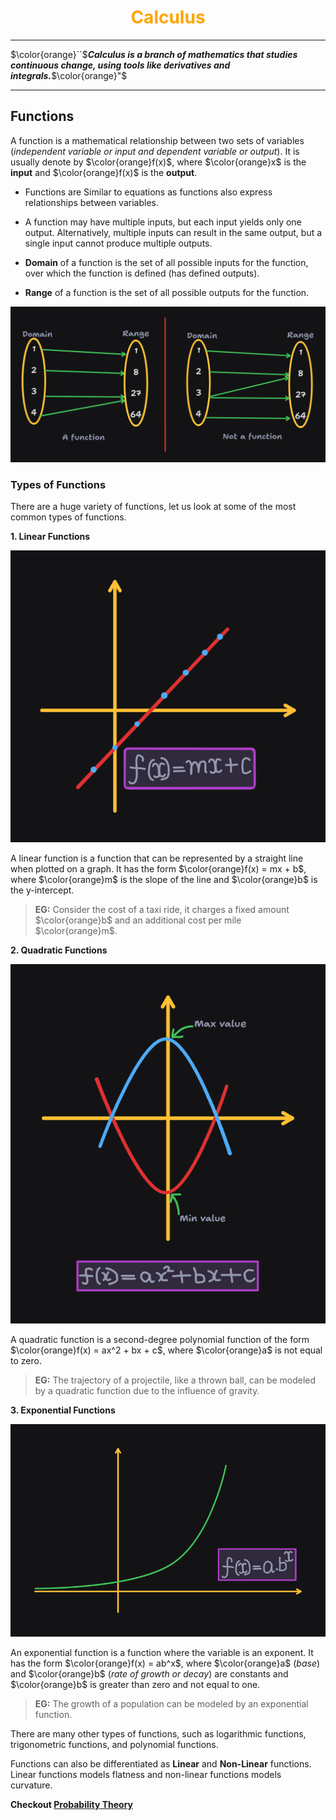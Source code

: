 <!-- 
    Author : Kannan Jayachandran
    File : Calculus.md
 -->

<h1 align="center" style="color: orange"> Calculus </h1>

---

$\color{orange}``$**_Calculus is a branch of mathematics that studies continuous change,  using tools like derivatives and integrals._**$\color{orange}"$

---

## Functions

A function is a mathematical relationship between two sets of variables (_independent variable or input and dependent variable or output_). It is usually denote by $\color{orange}f(x)$, where $\color{orange}x$ is the **input** and $\color{orange}f(x)$ is the **output**.   

- Functions are Similar to equations as functions also express relationships between variables. 

- A function may have multiple inputs, but each input yields only one output. Alternatively, multiple inputs can result in the same output, but a single input cannot produce multiple outputs.

- **Domain** of a function is the set of all possible inputs for the function, over which the function is defined (has defined outputs). 

- **Range** of a function is the set of all possible outputs for the function.


![function with Domain and range](./img/func_img.png)

### Types of Functions

There are a huge variety of functions, let us look at some of the most common types of functions.

**1. Linear Functions**

![Linear function](./img/Linear_func.png)

 A linear function is a function that can be represented by a straight line when plotted on a graph. It has the form $\color{orange}f(x) = mx + b$, where $\color{orange}m$ is the slope of the line  and $\color{orange}b$ is the y-intercept.

 > **EG:** Consider the cost of a taxi ride, it charges a fixed amount $\color{orange}b$  and an additional cost per mile $\color{orange}m$.

 **2. Quadratic Functions**

 ![Quadratic function](./img/quad_func.png)

 A quadratic function is a second-degree polynomial function of the form $\color{orange}f(x) = ax^2 + bx + c$, where $\color{orange}a$ is not equal to zero.

 > **EG:** The trajectory of a projectile, like a thrown ball, can be modeled by a quadratic function due to the influence of gravity.

**3. Exponential Functions**

![Exponential function](./img/exponen_func.png)

An exponential function is a function where the variable is an exponent. It has the form $\color{orange}f(x) = ab^x$, where $\color{orange}a$ (_base_) and $\color{orange}b$ (_rate of growth or decay_) are constants and $\color{orange}b$ is greater than zero and not equal to one.

> **EG:** The growth of a population can be modeled by an exponential function.

There are many other types of functions, such as logarithmic functions, trigonometric functions, and polynomial functions.

Functions can also be differentiated as **Linear** and **Non-Linear** functions. Linear functions models flatness and non-linear functions models curvature.

<!--
Quadratic functions.
Exponential functions.
Logarithmic functions.

Operations on Functions:
Addition, subtraction, multiplication, and division of functions.
Composition of functions.

Limits and Continuity:
Understanding limits.
Evaluating limits algebraically.
Continuity of functions.

Derivatives:
Concept of a derivative.
Derivative rules (power rule, product rule, quotient rule).
Applications of derivatives (rate of change, optimization).

Integration:
Indefinite and definite integrals.
Integration rules.
Applications of integration (area under the curve, finding volumes).

Multivariable Calculus:
Partial derivatives.
Multiple integrals.

Differential Equations:
Basics of ordinary differential equations.

Approximations
   a. Taylor approximation
   b. exponential approximation
   c. logarithmic approximation


https://machinelearningmastery.com/calculus-for-machine-learning-7-day-mini-course/

## Other maths topics

[Linear Programming](https://www.youtube.com/watch?v=E72DWgKP_1Y)


Slope is a measure of how steep a line is. It is defined as the change in the `y-coordinate` (vertical change) divided by the change in the `x-coordinate` (horizontal change) between any two points on the line. 
$$Slope = \frac{rise}{run}$$

**In simple terms it tells us how many units the line moves down for every unit we moves to the right**

### Note

- If a system of linear equations has a unique solution; then they are complete and non-singular.

- If a system of linear equation has infinite solutions; it is redundant and singular.

- if the system of linear equation has no solution; it is called Contradictory and singular.

The constants in the system of equation are not important in determining whether the system is singular or not. -->

**Checkout [Probability Theory](./Probability.md)**

